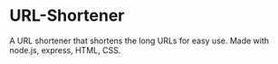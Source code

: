 # URL-Shortener
A URL shortener that shortens the long URLs for easy use.
Made with node.js, express, HTML, CSS.
